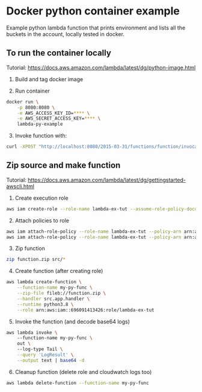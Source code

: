 # Docker python container example
Example python lambda function that prints environment and lists all the buckets in the account, locally tested in docker.

## To run the container locally
Tutorial: https://docs.aws.amazon.com/lambda/latest/dg/python-image.html

1. Build and tag docker image

2. Run container
```bash
docker run \
    -p 8080:8080 \
    -e AWS_ACCESS_KEY_ID=**** \
    -e AWS_SECRET_ACCESS_KEY=**** \
    lambda-py-example
```

3. Invoke function with:
```bash
curl -XPOST "http://localhost:8080/2015-03-31/functions/function/invocations" -d '{}'
```

## Zip source and make function
Tutorial: https://docs.aws.amazon.com/lambda/latest/dg/gettingstarted-awscli.html

1. Create execution role
```bash
aws iam create-role --role-name lambda-ex-tut --assume-role-policy-document file://trust-policy.json
```

2. Attach policies to role
```bash
aws iam attach-role-policy --role-name lambda-ex-tut --policy-arn arn:aws:iam::aws:policy/service-role/AWSLambdaBasicExecutionRole
aws iam attach-role-policy --role-name lambda-ex-tut --policy-arn arn:aws:iam::aws:policy/AmazonS3ReadOnlyAccess
```

3. Zip function
```bash
zip function.zip src/*
```

4. Create function (after creating role)
```bash
aws lambda create-function \
    --function-name my-py-func \
    --zip-file fileb://function.zip \
    --handler src.app.handler \
    --runtime python3.8 \
    --role arn:aws:iam::696091413426:role/lambda-ex-tut
```

5. Invoke the function (and decode base64 logs)
```bash
aws lambda invoke \              
    --function-name my-py-func \
    out \       
    --log-type Tail \
    --query 'LogResult' \
    --output text | base64 -d
```

6. Cleanup function (delete role and cloudwatch logs too)
```bash
aws lambda delete-function --function-name my-py-func   
```